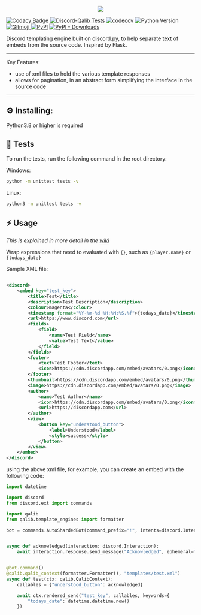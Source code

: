 <p align="center">
  <img src="https://user-images.githubusercontent.com/45167695/210134648-e954d124-a9bd-4d48-9cc1-e51f28241711.png" />
</p>

[![Codacy Badge](https://api.codacy.com/project/badge/Grade/6e222238a9a8423797efa2a2ca66ea3d)](https://app.codacy.com/gh/YousefEZ/discord-qalib?utm_source=github.com&utm_medium=referral&utm_content=YousefEZ/discord-qalib&utm_campaign=Badge_Grade_Settings)
[![Discord-Qalib Tests](https://github.com/YousefEZ/discord-qalib/actions/workflows/discord-qalib.yml/badge.svg)](https://github.com/YousefEZ/discord-qalib/actions/workflows/discord-qalib.yml)
[![codecov](https://codecov.io/gh/YousefEZ/discord-qalib/branch/main/graph/badge.svg?token=3EG4ZF8K3R)](https://codecov.io/gh/YousefEZ/discord-qalib)
![Python Version](https://img.shields.io/badge/python-3.8%20%7C%203.9%20%7C%203.10-informational)
<a href="https://gitmoji.dev">
<img src="https://img.shields.io/badge/gitmoji-%20😜%20😍-FFDD67.svg?style=flat-square"
alt="Gitmoji"
/>
</a>
<a href="https://pypi.org/project/discord-qalib/"><img alt="PyPI" src="https://img.shields.io/pypi/v/discord-qalib"></a>
<a href="https://pypi.org/project/discord-qalib/"><img alt="PyPI - Downloads" src="https://img.shields.io/pypi/dm/discord-qalib"></a>

Discord templating engine built on discord.py, to help separate text of embeds from the source code. Inspired by Flask.

-----
Key Features:

- use of xml files to hold the various template responses
- allows for pagination, in an abstract form simplifying the interface in the source code

-----

## :gear: Installing:

Python3.8 or higher is required

## :test_tube: Tests

To run the tests, run the following command in the root directory:

Windows:

```bash
python -m unittest tests -v 
```

Linux:

```bash
python3 -m unittest tests -v
```

## :zap: Usage

_This is explained in more detail in the [wiki](https://github.com/YousefEZ/discord-qalib/wiki)_

Wrap expressions that need to evaluated with ``{}``, such as ``{player.name}`` or ``{todays_date}``

Sample XML file:

```xml

<discord>
    <embed key="test_key">
        <title>Test</title>
        <description>Test Description</description>
        <colour>magenta</colour>
        <timestamp format="%Y-%m-%d %H:%M:%S.%f">{todays_date}</timestamp>
        <url>https://www.discord.com</url>
        <fields>
            <field>
                <name>Test Field</name>
                <value>Test Text</value>
            </field>
        </fields>
        <footer>
            <text>Test Footer</text>
            <icon>https://cdn.discordapp.com/embed/avatars/0.png</icon>
        </footer>
        <thumbnail>https://cdn.discordapp.com/embed/avatars/0.png</thumbnail>
        <image>https://cdn.discordapp.com/embed/avatars/0.png</image>
        <author>
            <name>Test Author</name>
            <icon>https://cdn.discordapp.com/embed/avatars/0.png</icon>
            <url>https://discordapp.com</url>
        </author>
        <view>
            <button key="understood_button">
                <label>Understood</label>
                <style>success</style>
            </button>
        </view>
    </embed>
</discord>
```

using the above xml file, for example, you can create an embed with the following code:

```python
import datetime

import discord
from discord.ext import commands

import qalib
from qalib.template_engines import formatter

bot = commands.AutoShardedBot(command_prefix="!", intents=discord.Intents.all())


async def acknowledged(interaction: discord.Interaction):
    await interaction.response.send_message("Acknowledged", ephemeral=True)


@bot.command()
@qalib.qalib_context(formatter.Formatter(), "templates/test.xml")
async def test(ctx: qalib.QalibContext):
    callables = {"understood_button": acknowledged}

    await ctx.rendered_send("test_key", callables, keywords={
        "todays_date": datetime.datetime.now()
    })
```
